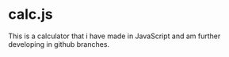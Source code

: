 # calc.js
This is a calculator that i have made in JavaScript and am further developing in github branches.
